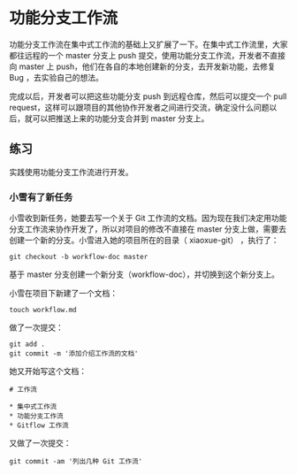 # 功能分支工作流

功能分支工作流在集中式工作流的基础上又扩展了一下。在集中式工作流里，大家都往远程的一个 master 分支上 push 提交，使用功能分支工作流，开发者不直接向 master 上 push，他们在各自的本地创建新的分支，去开发新功能，去修复 Bug ，去实验自己的想法。

完成以后，开发者可以把这些功能分支 push 到远程仓库，然后可以提交一个 pull request，这样可以跟项目的其他协作开发者之间进行交流，确定没什么问题以后，就可以把推送上来的功能分支合并到 master 分支上。

## 练习

实践使用功能分支工作流进行开发。

### 小雪有了新任务

小雪收到新任务，她要去写一个关于 Git 工作流的文档。因为现在我们决定用功能分支工作流来协作开发了，所以对项目的修改不直接在 master 分支上做，需要去创建一个新的分支。小雪进入她的项目所在的目录（ xiaoxue-git） ，执行了：

```
git checkout -b workflow-doc master
```

基于 master 分支创建一个新分支（workflow-doc），并切换到这个新分支上。

小雪在项目下新建了一个文档：

```
touch workflow.md
```

做了一次提交：

```
git add .
git commit -m '添加介绍工作流的文档'
```

她又开始写这个文档：

```
# 工作流

* 集中式工作流
* 功能分支工作流
* Gitflow 工作流

```

又做了一次提交：

```
git commit -am '列出几种 Git 工作流'
```



